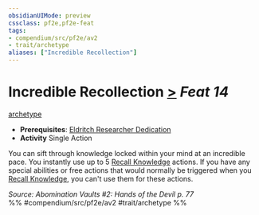```yaml
---
obsidianUIMode: preview
cssclass: pf2e,pf2e-feat
tags:
- compendium/src/pf2e/av2
- trait/archetype
aliases: ["Incredible Recollection"]
---
```

# Incredible Recollection  [>](../../rules/core-rulebook/chapter-9-playing-the-game.md#Actions "Single Action") *Feat 14*  
[archetype](../../rules/traits/archetype.md)  

- **Prerequisites**: [Eldritch Researcher Dedication](eldritch-researcher-dedication-av2.md)
- **Activity** Single Action

You can sift through knowledge locked within your mind at an incredible pace. You instantly use up to 5 [Recall Knowledge](../../rules/actions/recall-knowledge.md) actions. If you have any special abilities or free actions that would normally be triggered when you [Recall Knowledge](../../rules/actions/recall-knowledge.md), you can't use them for these actions.

*Source: Abomination Vaults #2: Hands of the Devil p. 77*  
%% #compendium/src/pf2e/av2 #trait/archetype %%